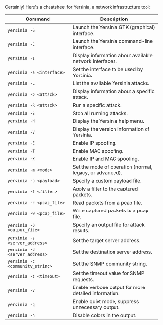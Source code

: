Certainly! Here's a cheatsheet for Yersinia, a network infrastructure tool:

| Command                                       | Description                                                  |
|-----------------------------------------------|--------------------------------------------------------------|
| `yersinia -G`                                 | Launch the Yersinia GTK (graphical) interface.                |
| `yersinia -C`                                 | Launch the Yersinia command-line interface.                   |
| `yersinia -I`                                 | Display information about available network interfaces.       |
| `yersinia -a <interface>`                      | Set the interface to be used by Yersinia.                     |
| `yersinia -L`                                 | List the available Yersinia attacks.                          |
| `yersinia -D <attack>`                         | Display information about a specific attack.                  |
| `yersinia -R <attack>`                         | Run a specific attack.                                        |
| `yersinia -S`                                 | Stop all running attacks.                                     |
| `yersinia -H`                                 | Display the Yersinia help menu.                               |
| `yersinia -V`                                 | Display the version information of Yersinia.                  |
| `yersinia -E`                                 | Enable IP spoofing.                                           |
| `yersinia -T`                                 | Enable MAC spoofing.                                          |
| `yersinia -X`                                 | Enable IP and MAC spoofing.                                   |
| `yersinia -m <mode>`                          | Set the mode of operation (normal, legacy, or advanced).      |
| `yersinia -p <payload>`                       | Specify a custom payload file.                                |
| `yersinia -f <filter>`                        | Apply a filter to the captured packets.                       |
| `yersinia -r <pcap_file>`                     | Read packets from a pcap file.                                |
| `yersinia -w <pcap_file>`                     | Write captured packets to a pcap file.                        |
| `yersinia -O <output_file>`                    | Specify an output file for attack results.                    |
| `yersinia -s <server_address>`                 | Set the target server address.                                |
| `yersinia -d <server_address>`                 | Set the destination server address.                           |
| `yersinia -c <community_string>`               | Set the SNMP community string.                                |
| `yersinia -t <timeout>`                        | Set the timeout value for SNMP requests.                      |
| `yersinia -v`                                 | Enable verbose output for more detailed information.          |
| `yersinia -q`                                 | Enable quiet mode, suppress unnecessary output.              |
| `yersinia -n`                                 | Disable colors in the output.                                 |
